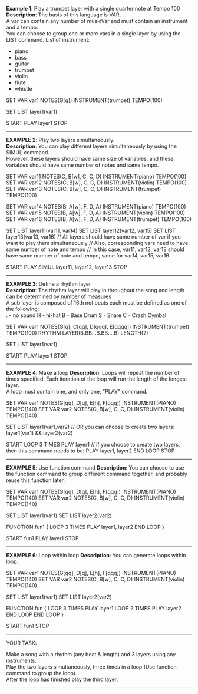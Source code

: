 **Example 1**: Play a trumpet layer with a single quarter note at Tempo 100
**Description**: The basis of this language is VAR. <br/>
A var can contain any number of musicVar and must contain an instrument and a tempo. <br/>
You can choose to group one or more vars in a single layer by using the LIST command.
List of instrument: 
- piano
- bass
- guitar
- trumpet
- violin
- flute
- whistle

SET VAR var1 NOTES(G[q]) INSTRUMENT(trumpet) TEMPO(100)

SET LIST layer1(var1)

START
PLAY layer1
STOP

-----------------------------

**EXAMPLE 2**: Play two layers simultaneously. <br/>
**Description**: You can play different layers simultaneously by using the SIMUL command. <br/>
However, these layers should have same size of variables, and these variables should have same number of notes and same tempo.

SET VAR var11 NOTES(C, B[w], C, C, D) INSTRUMENT(piano) TEMPO(100)
SET VAR var12 NOTES(C, B[w], C, C, D) INSTRUMENT(violin) TEMPO(100)
SET VAR var13 NOTES(C, B[w], C, C, D) INSTRUMENT(trumpet) TEMPO(100)

SET VAR var14 NOTES(B, A[w], F, D, A) INSTRUMENT(piano) TEMPO(100)
SET VAR var15 NOTES(B, A[w], F, D, A) INSTRUMENT(violin) TEMPO(100)
SET VAR var16 NOTES(B, A[w], F, D, A) INSTRUMENT(trumpet) TEMPO(100)


SET LIST layer11(var11, var14)
SET LIST layer12(var12, var15)
SET LIST layer13(var13, var16)
// All layers should have same number of var if you want to play them simultaneously
// Also, corresponding vars need to have same number of note and tempo
// In this case, var11, var12, var13 should have same number of note and tempo, same for var14, var15, var16 


START
PLAY SIMUL layer11, layer12, layer13
STOP

-----------------------------

**EXAMPLE 3**: Define a rhythm layer<br/>
**Description**: The rhythm layer will play in throughout the song and length can be determined by number of measures <br/>
A sub layer is composed of 16th not beats each must be defined as one of the following:<br/>
. - no sound
H - hi-hat
B - Base Drum
S - Snare
C - Crash Cymbal

SET VAR var1 NOTES(G[q], C[qq], D[qqq], E[qqqq]) INSTRUMENT(trumpet) TEMPO(100)
RHYTHM LAYER(B.BB...B.BB....B) LENGTH(2)

SET LIST layer1(var1)

START
PLAY layer1
STOP

-----------------------------

**EXAMPLE 4**: Make a loop
**Description**: Loops will repeat the number of times specified. Each iteration of the loop will run the length of the longest layer. <br/>
A loop must contain one, and only one, "PLAY" command.

SET VAR var1 NOTES(G[qq], D[q], E[h], F[qqq]) INSTRUMENT(PIANO) TEMPO(140)
SET VAR var2 NOTES(C, B[w], C, C, D) INSTRUMENT(violin) TEMPO(140)

SET LIST layer1(var1,var2) // OR you can choose to create two layers: layer1(var1) && layer2(var2)

START
LOOP 3 TIMES
PLAY layer1 // if you choose to create two layers, then this command needs to be: PLAY layer1, layer2
END LOOP
STOP

----------------------------

**EXAMPLE 5**: Use function command
**Description**: You can choose to use the function command to group different command together, and probably reuse this function later.

SET VAR var1 NOTES(G[qq], D[q], E[h], F[qqq]) INSTRUMENT(PIANO) TEMPO(140)
SET VAR var2 NOTES(C, B[w], C, C, D) INSTRUMENT(violin) TEMPO(140)

SET LIST layer1(var1)
SET LIST layer2(var2)

FUNCTION fun1 {
    LOOP 3 TIMES
    PLAY layer1, layer2
    END LOOP
}

START
fun1
PLAY layer1 
STOP

----------------------------
**EXAMPLE 6**: Loop within loop
**Description**: You can generate loops within loop.

SET VAR var1 NOTES(G[qq], D[q], E[h], F[qqq]) INSTRUMENT(PIANO) TEMPO(140)
SET VAR var2 NOTES(C, B[w], C, C, D) INSTRUMENT(violin) TEMPO(140)

SET LIST layer1(var1)
SET LIST layer2(var2)


FUNCTION fun {
    LOOP 3 TIMES
        PLAY layer1
        LOOP 2 TIMES
            PLAY layer2
        END LOOP
    END LOOP
}

START
fun1
STOP

----------------------------

YOUR TASK:

Make a song with a rhythm (any beat & length) and 3 layers using any instruments. <br/>
Play the two layers simultaneously, three times in a loop (Use function command to group the loop). <br/>
After the loop has finished play the third layer.

-----------------------------